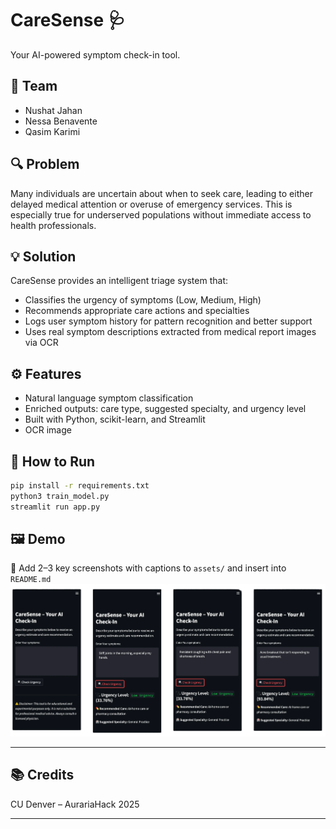 # CareSense 🩺

Your AI-powered symptom check-in tool.

## 👥 Team
- Nushat Jahan
- Nessa Benavente
- Qasim Karimi


## 🔍 Problem
Many individuals are uncertain about when to seek care, leading to either delayed medical attention or overuse of emergency services. This is especially true for underserved populations without immediate access to health professionals.


## 💡 Solution
CareSense provides an intelligent triage system that:
- Classifies the urgency of symptoms (Low, Medium, High)
- Recommends appropriate care actions and specialties
- Logs user symptom history for pattern recognition and better support
- Uses real symptom descriptions extracted from medical report images via OCR 

## ⚙️ Features
- Natural language symptom classification
- Enriched outputs: care type, suggested specialty, and urgency level
- Built with Python, scikit-learn, and Streamlit
- OCR image

## 🧪 How to Run
```bash
pip install -r requirements.txt
python3 train_model.py
streamlit run app.py
```

## 🖼️ Demo
📸 Add 2–3 key screenshots with captions to `assets/` and insert into `README.md`
![Example Output Screenshot](./assets/screenshots/results.png)

---

## 📚 Credits
CU Denver – AurariaHack 2025

---
